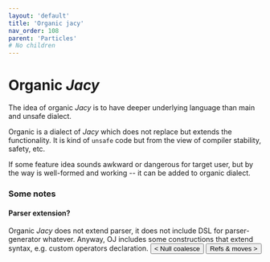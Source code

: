 ```yaml
---
layout: 'default'
title: 'Organic jacy'
nav_order: 108
parent: 'Particles'
# No children
---
```


# Organic _Jacy_

The idea of organic _Jacy_ is to have deeper underlying language than main and unsafe dialect.    

Organic is a dialect of _Jacy_ which does not replace but extends the functionality. 
It is kind of `unsafe` code but from the view of compiler stability, safety, etc.

If some feature idea sounds awkward or dangerous for target user, but by the way is well-formed and working -- it can be added to organic dialect.

### Some notes

#### Parser extension?

Organic _Jacy_ does not extend parser, it does not include DSL for parser-generator whatever. 
Anyway, OJ includes some constructions that extend syntax, e.g. custom operators declaration.
<button class="btn btn-outline" href="/particles\null-coalesce.md">< Null coalesce</button>
<button class="btn btn-outline" href="/particles\refs-&-moves.md">Refs & moves ></button>
